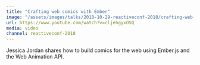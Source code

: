 ```yaml
---
title: "Crafting web comics with Ember"
image: "/assets/images/talks/2018-10-29-reactiveconf-2018/crafting-web-comics-with-ember.jpg"
url: https://www.youtube.com/watch?v=cljehgyxOSQ
media: video
channel: reactiveconf-2018
---
```


Jessica Jordan shares how to build comics for the web using Ember.js and the Web Animation API.
